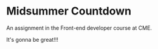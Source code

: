 # Midsummer Countdown

An assignment in the Front-end developer course at CME.

It's gonna be great!!!

